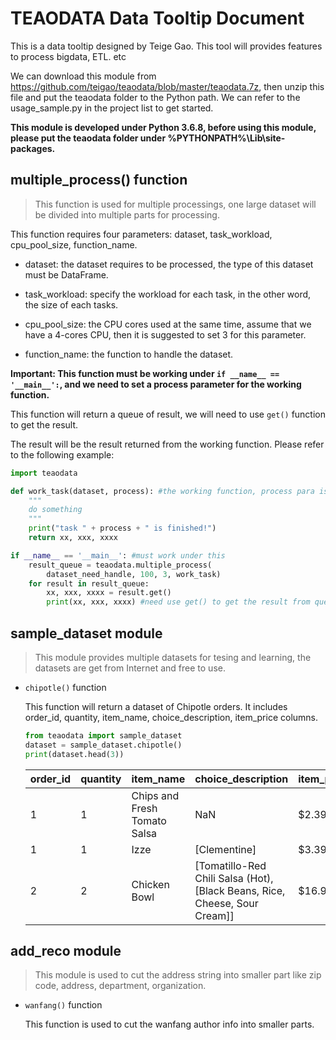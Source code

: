 # TEAODATA Data Tooltip Document 
This is a data tooltip designed by Teige Gao. This tool will provides features to process bigdata, ETL. etc

We can download this module from <https://github.com/teigao/teaodata/blob/master/teaodata.7z>, then unzip this file and put the teaodata folder to the Python path. We can refer to the usage_sample.py in the project list to get started.

**This module is developed under Python 3.6.8, before using this module, please put the teaodata folder under %PYTHONPATH%\Lib\site-packages.**
## multiple_process() function

>This function is used for multiple processings, one large dataset will be divided into multiple parts for processing. 

This function requires four parameters: dataset, task_workload, cpu_pool_size, function_name.

- dataset: the dataset requires to be processed, the type of this dataset must be DataFrame.

- task_workload: specify the workload for each task, in the other word, the size of each tasks.

- cpu_pool_size: the CPU cores used at the same time, assume that we have a 4-cores CPU, then it is suggested to set 3 for this parameter.

- function_name: the function to handle the dataset.

**Important: This function must be working under `if __name__ == '__main__':`, and we need to set a process parameter for the working function.**
    
This function will return a queue of result, we will need to use ```get()``` function to get the result. 

The result will be the result returned from the working function. Please refer to the following example:

```python
import teaodata

def work_task(dataset, process): #the working function, process para is required
    """
    do something
    """
    print("task " + process + " is finished!")
    return xx, xxx, xxxx

if __name__ == '__main__': #must work under this
    result_queue = teaodata.multiple_process(
        dataset_need_handle, 100, 3, work_task)
    for result in result_queue:
        xx, xxx, xxxx = result.get()
        print(xx, xxx, xxxx) #need use get() to get the result from queue
```
## sample_dataset module

>This module provides multiple datasets for tesing and learning, the datasets are get from Internet and free to use.

- ```chipotle()``` function

    This function will return a dataset of Chipotle orders. It includes order_id, quantity, item_name, choice_description, item_price columns.

    ```python
    from teaodata import sample_dataset
    dataset = sample_dataset.chipotle()
    print(dataset.head(3))
    ```

    order_id | quantity | item_name | choice_description | item_price
    -|-|-|-|-
    1 | 1 | Chips and Fresh Tomato Salsa | NaN | $2.39
    1 | 1 | Izze | [Clementine] | $3.39
    2 | 2 | Chicken Bowl | [Tomatillo-Red Chili Salsa (Hot), [Black Beans, Rice, Cheese, Sour Cream]] | $16.98

        
## add_reco module

>This module is used to cut the address string into smaller part like zip code, address, department, organization.

- ```wanfang()``` function

    This function is used to cut the wanfang author info into smaller parts.

